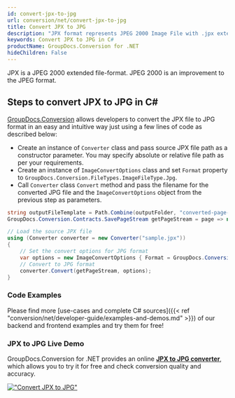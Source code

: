 ```yaml
---
id: convert-jpx-to-jpg
url: conversion/net/convert-jpx-to-jpg
title: Convert JPX to JPG
description: "JPX format represents JPEG 2000 Image File with .jpx extension. Learn how to convert JPX to JPG file programmatically in C# language using GroupDocs.Conversion for .NET library."
keywords: Convert JPX to JPG in C#
productName: GroupDocs.Conversion for .NET
hideChildren: False
---
```


JPX is a JPEG 2000 extended file-format. JPEG 2000 is an improvement to the JPEG format.

## Steps to convert JPX to JPG in C#

[GroupDocs.Conversion](https://products.groupdocs.com/conversion/net) allows developers to convert the JPX file to JPG format in an easy and intuitive way just using a few lines of code as described below:

* Create an instance of `Converter` class and pass source JPX file path as a constructor parameter. You may specify absolute or relative file path as per your requirements. 
* Create an instance of `ImageConvertOptions` class and set `Format` property to `GroupDocs.Conversion.FileTypes.ImageFileType.Jpg`.
* Call `Converter` class `Convert` method and pass the filename for the converted JPG file and the `ImageConvertOptions` object from the previous step as parameters.

```csharp
string outputFileTemplate = Path.Combine(outputFolder, "converted-page-{0}.jpg");
GroupDocs.Conversion.Contracts.SavePageStream getPageStream = page => new FileStream(string.Format(outputFileTemplate, page), FileMode.Create);

// Load the source JPX file
using (Converter converter = new Converter("sample.jpx"))
{
    // Set the convert options for JPG format
    var options = new ImageConvertOptions { Format = GroupDocs.Conversion.FileTypes.ImageFileType.Jpg };   
    // Convert to JPG format
    converter.Convert(getPageStream, options);
}
```

### Code Examples

Please find more [use-cases and complete C# sources]({{< ref "conversion/net/developer-guide/examples-and-demos.md" >}}) of our backend and frontend examples and try them for free!

### JPX to JPG Live Demo

GroupDocs.Conversion for .NET provides an online [**JPX to JPG converter**](https://products.groupdocs.app/conversion/jpx-to-jpg), which allows you to try it for free and check conversion quality and accuracy.

[!["Convert JPX to JPG"](conversion/net/images/convert-to-jpg/convert-jpx-to-jpg.png)](https://products.groupdocs.app/conversion/jpx-to-jpg)